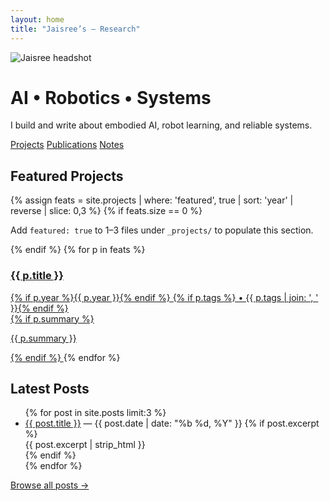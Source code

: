 ```yaml
---
layout: home
title: "Jaisree’s — Research"
---
```


<!-- HERO -->
<div class="hero">
  <img class="hero-avatar" src="{{ '/assets/images/profile.webp' | relative_url }}" alt="Jaisree headshot" />
  <div class="hero-copy">
    <h1>AI • Robotics • Systems</h1>
    <p>I build and write about embodied AI, robot learning, and reliable systems.</p>
    <p class="hero-ctas">
      <a class="btn" href="{{ '/projects/' | relative_url }}">Projects</a>
      <a class="btn btn-secondary" href="{{ '/publications/' | relative_url }}">Publications</a>
      <a class="btn btn-ghost" href="{{ '/posts/' | relative_url }}">Notes</a>
    </p>
  </div>
</div>

<!-- FEATURED PROJECTS -->
<h2>Featured Projects</h2>
<div class="card-grid">
  {% assign feats = site.projects | where: 'featured', true | sort: 'year' | reverse | slice: 0,3 %}
  {% if feats.size == 0 %}
    <p>Add <code>featured: true</code> to 1–3 files under <code>_projects/</code> to populate this section.</p>
  {% endif %}
  {% for p in feats %}
    <a class="card" href="{{ p.url | relative_url }}">
      <h3>{{ p.title }}</h3>
      <div class="meta">
        {% if p.year %}{{ p.year }}{% endif %}
        {% if p.tags %} • {{ p.tags | join: ', ' }}{% endif %}
      </div>
      {% if p.summary %}<p>{{ p.summary }}</p>{% endif %}
    </a>
  {% endfor %}
</div>

<!-- LATEST POSTS -->
<h2>Latest Posts</h2>
<ul class="post-list">
  {% for post in site.posts limit:3 %}
    <li>
      <a href="{{ post.url | relative_url }}">{{ post.title }}</a>
      <span class="muted">— {{ post.date | date: "%b %d, %Y" }}</span>
      {% if post.excerpt %}<div class="excerpt">{{ post.excerpt | strip_html }}</div>{% endif %}
    </li>
  {% endfor %}
</ul>

<p><a class="link-more" href="{{ '/posts/' | relative_url }}">Browse all posts →</a></p>
